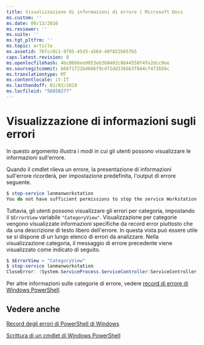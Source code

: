 ```yaml
---
title: Visualizzazione di informazioni di errore | Microsoft Docs
ms.custom: ''
ms.date: 09/13/2016
ms.reviewer: ''
ms.suite: ''
ms.tgt_pltfrm: ''
ms.topic: article
ms.assetid: 76fcc0c1-9795-45d3-a564-40f822b657b5
caps.latest.revision: 8
ms.openlocfilehash: 4bc8666ee9053eb368402c8644558f4fe2dcc9ee
ms.sourcegitcommit: b6871f21bd666f9cd71dd336bb3f844cf472b56c
ms.translationtype: MT
ms.contentlocale: it-IT
ms.lasthandoff: 02/03/2019
ms.locfileid: "56858277"
---
```

# <a name="displaying-error-information"></a>Visualizzazione di informazioni sugli errori

In questo argomento illustra i modi in cui gli utenti possono visualizzare le informazioni sull'errore.

Quando il cmdlet rileva un errore, la presentazione di informazioni sull'errore ricorderà, per impostazione predefinita, l'output di errore seguente.

```powershell
$ stop-service lanmanworkstation
You do not have sufficient permissions to stop the service Workstation.
```

Tuttavia, gli utenti possono visualizzare gli errori per categoria, impostando il `$ErrorView` variabile `"CategoryView"`. Visualizzazione per categorie vengono visualizzate informazioni specifiche da record error piuttosto che da una descrizione di testo libero dell'errore. In questa vista può essere utile se si dispone di un lungo elenco di errori da analizzare. Nella visualizzazione categoria, il messaggio di errore precedente viene visualizzato come indicato di seguito.

```powershell
$ $ErrorView = "CategoryView"
$ stop-service lanmanworkstation
CloseError: (System.ServiceProcess.ServiceController:ServiceController) [stop-service], ServiceCommandException
```

Per altre informazioni sulle categorie di errore, vedere [record di errore di Windows PowerShell](./windows-powershell-error-records.md).

## <a name="see-also"></a>Vedere anche

[Record degli errori di PowerShell di Windows](./windows-powershell-error-records.md)

[Scrittura di un cmdlet di Windows PowerShell](./writing-a-windows-powershell-cmdlet.md)
